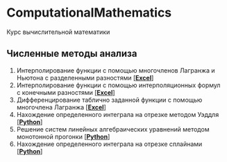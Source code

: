 # ComputationalMathematics
Курс вычислительной математики
## Численные методы анализа
1. Интерполирование функции с помощью многочленов Лагранжа и Ньютона с разделенными разностями [[**Excel**]](https://github.com/ivanovskii/ComputationalMathematics/blob/master/Numerical%20Analysis%20Methods/1.%20Interpolation_func.%20Lagrange_Newton_polynomials.xlsx)
2. Интерполирование функции с помощью интерполяционных формул c конечными разностями [[**Excel**]](https://github.com/ivanovskii/ComputationalMathematics/blob/master/Numerical%20Analysis%20Methods/2.%20Interpolation_func.%20Finite_Difference_Interpolation_Formulas.xlsx)
3. Дифференцирование таблично заданной функции с помощью многочлена Лагранжа [[**Excel**]](https://github.com/ivanovskii/ComputationalMathematics/blob/master/Numerical%20Analysis%20Methods/3.%20Differentiation_func.%20Lagrange_polynomial.xlsx)
4. Нахождение определенного интеграла на отрезке методом Уэддля [[**Python**]](https://github.com/ivanovskii/ComputationalMathematics/blob/master/Numerical%20Analysis%20Methods/4.%20Waddle_method.py)
5. Решение систем линейных алгебраических уравнений методом монотонной прогонки [[**Python**]](https://github.com/ivanovskii/ComputationalMathematics/blob/master/Numerical%20Analysis%20Methods/5.%20Tridiagonal_matrix_algorithm.py)
6. Нахождение определенного интеграла на отрезке сплайнами [[**Python**]](https://github.com/ivanovskii/ComputationalMathematics/blob/master/Numerical%20Analysis%20Methods/6.%20Spline_integration.py)